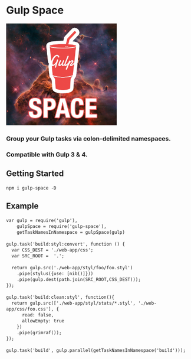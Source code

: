 # Gulp Space

<img src="https://raw.githubusercontent.com/jameswomack/gulp-space/master/HH_901_and_HH_902_in_the_Carina_nebula_(captured_by_the_Hubble_Space_Telescope).jpg" width="300">

### Group your Gulp tasks via colon-delimited namespaces. 
### Compatible with Gulp 3 & 4.



## Getting Started
```
npm i gulp-space -D
```

## Example
```
var gulp = require('gulp'),
    gulpSpace = require('gulp-space'),
    getTaskNamesInNamespace = gulpSpace(gulp)

gulp.task('build:styl:convert', function () {
  var CSS_DEST = './web-app/css';
  var SRC_ROOT =  '.';

  return gulp.src('./web-app/styl/foo/foo.styl')
    .pipe(stylus({use: [nib()]}))
    .pipe(gulp.dest(path.join(SRC_ROOT,CSS_DEST)));
});

gulp.task('build:clean:styl', function(){
  return gulp.src(['./web-app/styl/stats/*.styl', './web-app/css/foo.css'], {
      read: false,
      allowEmpty: true
    })
    .pipe(grimraf());
});

gulp.task('build', gulp.parallel(getTaskNamesInNamespace('build')));
```
